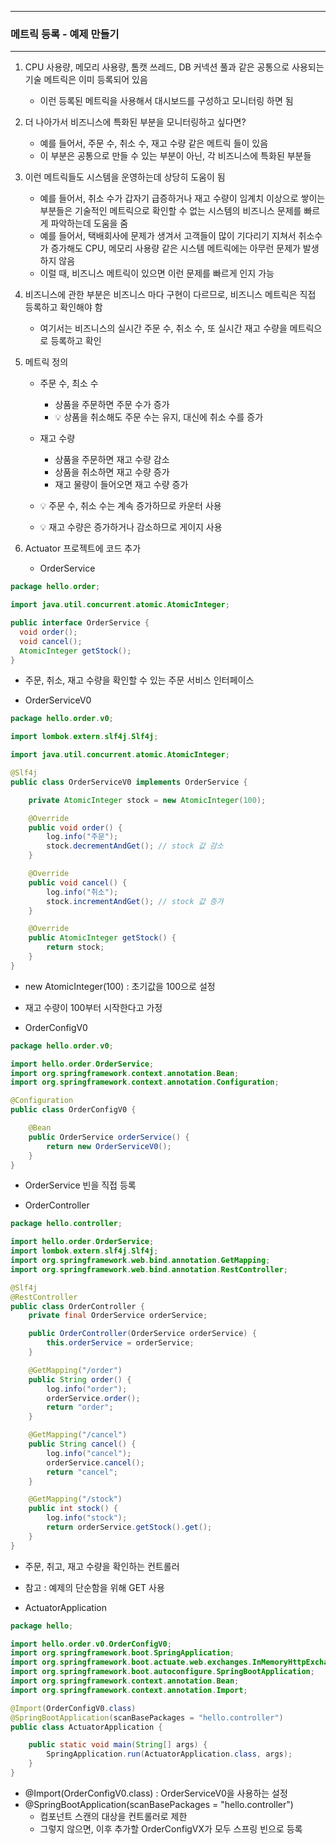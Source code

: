 -----
### 메트릭 등록 - 예제 만들기
-----
1. CPU 사용량, 메모리 사용량, 톰캣 쓰레드, DB 커넥션 풀과 같은 공통으로 사용되는 기술 메트릭은 이미 등록되어 있음
   - 이런 등록된 메트릭을 사용해서 대시보드를 구성하고 모니터링 하면 됨
2. 더 나아가서 비즈니스에 특화된 부분을 모니터링하고 싶다면?
   - 예를 들어서, 주문 수, 취소 수, 재고 수량 같은 메트릭 들이 있음
   - 이 부분은 공통으로 만들 수 있는 부분이 아닌, 각 비즈니스에 특화된 부분들
3. 이런 메트릭들도 시스템을 운영하는데 상당히 도움이 됨
   - 예를 들어서, 취소 수가 갑자기 급증하거나 재고 수량이 임계치 이상으로 쌓이는 부분들은 기술적인 메트릭으로 확인할 수 없는 시스템의 비즈니스 문제를 빠르게 파악하는데 도움을 줌
   - 예를 들어서, 택배회사에 문제가 생겨서 고객들이 많이 기다리기 지쳐서 취소수가 증가해도 CPU, 메모리 사용량 같은 시스템 메트릭에는 아무런 문제가 발생하지 않음
   - 이럴 때, 비즈니스 메트릭이 있으면 이런 문제를 빠르게 인지 가능
4. 비즈니스에 관한 부분은 비즈니스 마다 구현이 다르므로, 비즈니스 메트릭은 직접 등록하고 확인해야 함
   - 여기서는 비즈니스의 실시간 주문 수, 취소 수, 또 실시간 재고 수량을 메트릭으로 등록하고 확인

5. 메트릭 정의
   - 주문 수, 최소 수
     + 상품을 주문하면 주문 수가 증가
     + 💡 상품을 취소해도 주문 수는 유지, 대신에 취소 수를 증가

   - 재고 수량
     + 상품을 주문하면 재고 수량 감소
     + 상품을 취소하면 재고 수량 증가
     + 재고 물량이 들어오면 재고 수량 증가

   - 💡 주문 수, 취소 수는 계속 증가하므로 카운터 사용
   - 💡 재고 수량은 증가하거나 감소하므로 게이지 사용

  6. Actuator 프로젝트에 코드 추가
     - OrderService
  ```java
package hello.order;

import java.util.concurrent.atomic.AtomicInteger;

public interface OrderService {
    void order();
    void cancel();
    AtomicInteger getStock();
}
```
   - 주문, 취소, 재고 수량을 확인할 수 있는 주문 서비스 인터페이스

   - OrderServiceV0
```java
package hello.order.v0;

import lombok.extern.slf4j.Slf4j;

import java.util.concurrent.atomic.AtomicInteger;

@Slf4j
public class OrderServiceV0 implements OrderService {

    private AtomicInteger stock = new AtomicInteger(100);

    @Override
    public void order() {
        log.info("주문");
        stock.decrementAndGet(); // stock 값 감소
    }

    @Override
    public void cancel() {
        log.info("취소");
        stock.incrementAndGet(); // stock 값 증가
    }

    @Override
    public AtomicInteger getStock() {
        return stock;
    }
}
```
  - new AtomicInteger(100) : 초기값을 100으로 설정
  - 재고 수량이 100부터 시작한다고 가정

  - OrderConfigV0
```java
package hello.order.v0;

import hello.order.OrderService;
import org.springframework.context.annotation.Bean;
import org.springframework.context.annotation.Configuration;

@Configuration
public class OrderConfigV0 {

    @Bean
    public OrderService orderService() {
        return new OrderServiceV0();
    }
}
```
  - OrderService 빈을 직접 등록

  - OrderController
```java
package hello.controller;

import hello.order.OrderService;
import lombok.extern.slf4j.Slf4j;
import org.springframework.web.bind.annotation.GetMapping;
import org.springframework.web.bind.annotation.RestController;

@Slf4j
@RestController
public class OrderController {
    private final OrderService orderService;

    public OrderController(OrderService orderService) {
        this.orderService = orderService;
    }

    @GetMapping("/order")
    public String order() {
        log.info("order");
        orderService.order();
        return "order";
    }

    @GetMapping("/cancel")
    public String cancel() {
        log.info("cancel");
        orderService.cancel();
        return "cancel";
    }

    @GetMapping("/stock")
    public int stock() {
        log.info("stock");
        return orderService.getStock().get();
    }
}
```
  - 주문, 취고, 재고 수량을 확인하는 컨트롤러
  - 참고 : 예제의 단순함을 위해 GET 사용

  - ActuatorApplication
```java
package hello;

import hello.order.v0.OrderConfigV0;
import org.springframework.boot.SpringApplication;
import org.springframework.boot.actuate.web.exchanges.InMemoryHttpExchangeRepository;
import org.springframework.boot.autoconfigure.SpringBootApplication;
import org.springframework.context.annotation.Bean;
import org.springframework.context.annotation.Import;

@Import(OrderConfigV0.class)
@SpringBootApplication(scanBasePackages = "hello.controller")
public class ActuatorApplication {

    public static void main(String[] args) {
        SpringApplication.run(ActuatorApplication.class, args);
    }
}
```
  - @Import(OrderConfigV0.class) : OrderServiceV0을 사용하는 설정
  - @SpringBootApplication(scanBasePackages = "hello.controller")
    + 컴포넌트 스캔의 대상을 컨트롤러로 제한
    + 그렇지 않으면, 이후 추가할 OrderConfigVX가 모두 스프링 빈으로 등록
    
